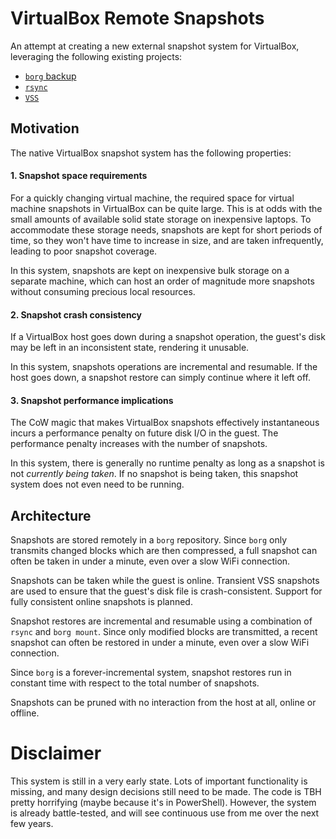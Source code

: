 # VirtualBox Remote Snapshots

An attempt at creating a new external snapshot system for VirtualBox, leveraging the following existing projects:

* [`borg` backup](https://github.com/borgbackup/borg)
* [`rsync`](https://rsync.samba.org/)
* [`VSS`](https://msdn.microsoft.com/en-us/library/windows/desktop/bb968832(v=vs.85).aspx)

## Motivation

The native VirtualBox snapshot system has the following properties:

#### 1. Snapshot space requirements

For a quickly changing virtual machine, the required space for virtual machine snapshots in VirtualBox can be quite large. 
This is at odds with the small amounts of available solid state storage on inexpensive laptops.
To accommodate these storage needs, snapshots are kept for short periods of time, so they won't have time to increase in size, and are taken infrequently, leading to poor snapshot coverage.

In this system, snapshots are kept on inexpensive bulk storage on a separate machine, which can host an order of magnitude more snapshots without consuming precious local resources.

#### 2. Snapshot crash consistency

If a VirtualBox host goes down during a snapshot operation, the guest's disk may be left in an inconsistent state, rendering it unusable.

In this system, snapshots operations are incremental and resumable. 
If the host goes down, a snapshot restore can simply continue where it left off.

#### 3. Snapshot performance implications

The CoW magic that makes VirtualBox snapshots effectively instantaneous incurs a performance penalty on future disk I/O in the guest. 
The performance penalty increases with the number of snapshots.

In this system, there is generally no runtime penalty as long as a snapshot is not _currently being taken_. 
If no snapshot is being taken, this snapshot system does not even need to be running. 

## Architecture 

Snapshots are stored remotely in a `borg` repository. 
Since `borg` only transmits changed blocks which are then compressed, a full snapshot can often be taken in under a minute, even over a slow WiFi connection. 

Snapshots can be taken while the guest is online. 
Transient VSS snapshots are used to ensure that the guest's disk file is crash-consistent. 
Support for fully consistent online snapshots is planned.

Snapshot restores are incremental and resumable using a combination of `rsync` and `borg mount`. 
Since only modified blocks are transmitted, a recent snapshot can often be restored in under a minute, even over a slow WiFi connection.

Since `borg` is a forever-incremental system, snapshot restores run in constant time with respect to the total number of snapshots.

Snapshots can be pruned with no interaction from the host at all, online or offline.

# Disclaimer 

This system is still in a very early state. Lots of important functionality is missing, and many design decisions still need to be made. The code is TBH pretty horrifying (maybe because it's in PowerShell). However, the system is already battle-tested, and will see continuous use from me over the next few years.
